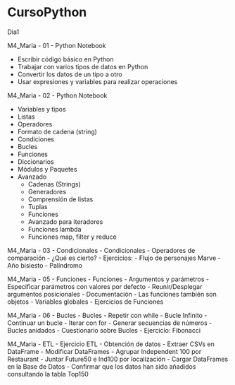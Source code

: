 # CursoPython
Dia1

  M4_Maria - 01 - Python Notebook
  - Escribir código básico en Python
  - Trabajar con varios tipos de datos en Python
  - Convertir los datos de un tipo a otro
  - Usar expresiones y variables para realizar operaciones
  
  M4_Maria - 02 - Python Notebook
  - Variables y tipos
  - Listas
  - Operadores
  - Formato de cadena (string)
  - Condiciones
  - Bucles
  - Funciones
  - Diccionarios
  - Módulos y Paquetes
  - Avanzado
    - Cadenas (Strings)
    - Generadores
    - Comprensión de listas
    - Tuplas
    - Funciones
    - Avanzado para iteradores
    - Funciones lambda
    - Funciones map, filter y reduce
    
  M4_Maria - 03 - Condicionales
    - Condicionales
    - Operadores de comparación
    - ¿Qué es cierto?
    - Ejercicios:
      - Flujo de personajes Marve
      - Año bisiesto
      - Palíndromo
          
  M4_Maria - 05 - Funciones
    - Funciones
    - Argumentos y parámetros
    - Especificar parámetros con valores por defecto
    - Reunir/Desplegar argumentos posicionales
    - Documentación
    - Las funciones también son objetos
    - Variables globales
    - Ejercicios de Funciones
          
  M4_Maria - 06 - Bucles
    - Bucles
    - Repetir con while
    - Bucle Infinito
    - Continuar un bucle
    - Iterar con for
    - Generar secuencias de números
    - Bucles anidados
    - Cuestionario sobre Bucles
    - Ejercicio: Fibonacci

  M4_Maria - ETL
    - Ejercicio ETL
    - Obtención de datos
    - Extraer CSVs en DataFrame
    - Modificar DataFrames
    - Agrupar Independent 100 por Restaurant
    - Juntar Future50 e Ind100 por localización
    - Cargar DataFrames en la Base de Datos
    - Confirmar que los datos han sido añadidos consultando la tabla Top150
